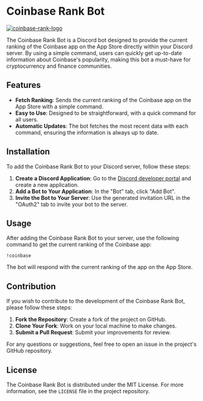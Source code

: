 # Coinbase Rank Bot

<a href="https://imgbb.com/"><img src="https://i.ibb.co/kD5sGGq/coinbase-rank-logo.png" alt="coinbase-rank-logo" border="0"></a>

The Coinbase Rank Bot is a Discord bot designed to provide the current ranking of the Coinbase app on the App Store directly within your Discord server. By using a simple command, users can quickly get up-to-date information about Coinbase's popularity, making this bot a must-have for cryptocurrency and finance communities.

## Features

- **Fetch Ranking**: Sends the current ranking of the Coinbase app on the App Store with a simple command.
- **Easy to Use**: Designed to be straightforward, with a quick command for all users.
- **Automatic Updates**: The bot fetches the most recent data with each command, ensuring the information is always up to date.

## Installation

To add the Coinbase Rank Bot to your Discord server, follow these steps:

1. **Create a Discord Application**: Go to the [Discord developer portal](https://discord.com/developers/applications) and create a new application.
2. **Add a Bot to Your Application**: In the "Bot" tab, click "Add Bot".
3. **Invite the Bot to Your Server**: Use the generated invitation URL in the "OAuth2" tab to invite your bot to the server.

## Usage

After adding the Coinbase Rank Bot to your server, use the following command to get the current ranking of the Coinbase app:

<code>!coinbase</code>


The bot will respond with the current ranking of the app on the App Store.

## Contribution

If you wish to contribute to the development of the Coinbase Rank Bot, please follow these steps:

1. **Fork the Repository**: Create a fork of the project on GitHub.
2. **Clone Your Fork**: Work on your local machine to make changes.
3. **Submit a Pull Request**: Submit your improvements for review.

For any questions or suggestions, feel free to open an issue in the project's GitHub repository.

## License

The Coinbase Rank Bot is distributed under the MIT License. For more information, see the `LICENSE` file in the project repository.


